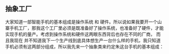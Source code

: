 <!--
 * @Author: wangzy
 * @Date: 2022-04-24 13:49:19
 * @LastEditors: wangzy
 * @LastEditTime: 2022-04-26 14:09:47
 * @Description: 
-->
  ## 抽象工厂

  大家知道一部智能手机的基本组成是操作系统 和 硬件。所以说如果我要开一个山寨手机工厂，那我这个工厂里必须是既准备好了操作系统，也准备好了硬件，才能实现手机的量产。考虑到操作系统和硬件这两眼东西背后也存在不同的厂商，
  而且我现在 并不知道我下一个生产线到底具体想生产一台什么样的手机，我只知道手机必须有这两部分组成，所以我先来一个抽象类来约定朱这台手机的基本组成：
  

  